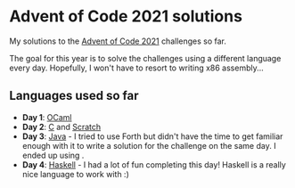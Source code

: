 # Advent of Code 2021 solutions

My solutions to the [Advent of Code 2021](https://adventofcode.com/2021) challenges so far.

The goal for this year is to solve the challenges using a different language every day. Hopefully, I won't have to resort to writing x86 assembly...

## Languages used so far

- **Day 1**: [OCaml](https://github.com/Gadiguibou/advent-of-code-2021/tree/main/day_01)
- **Day 2**: [C](https://github.com/Gadiguibou/advent-of-code-2021/tree/main/day_02) and [Scratch](https://github.com/Gadiguibou/advent-of-code-2021/tree/main/day_02_scratch)
- **Day 3**: [Java](https://github.com/Gadiguibou/advent-of-code-2021/tree/main/day_03) - I tried to use Forth but didn't have the time to get familiar enough with it to write a solution for the challenge on the same day. I ended up using .
- **Day 4**: [Haskell](https://github.com/Gadiguibou/advent-of-code-2021/tree/main/day_04) - I had a lot of fun completing this day! Haskell is a really nice language to work with :)
